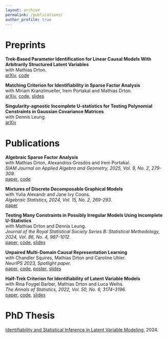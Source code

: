 ```yaml
---
layout: archive
permalink: /publications/
author_profile: true
---
```


<!-- {% if author.googlescholar %}
  You can also find my articles on <u><a href="{{author.googlescholar}}">my Google Scholar profile</a>.</u>
{% endif %}

{% include base_path %}

{% for post in site.publications reversed %}
  {% include archive-single.html %}
{% endfor %}
 -->

# Preprints

**Trek-Based Parameter Identification for Linear Causal Models With Arbitrarily Structured Latent Variables** \
with Mathias Drton. \
[arXiv](https://arxiv.org/abs/2507.18170), [code](https://github.com/NilsSturma/LSC)

**Matching Criterion for Identifiability in Sparse Factor Analysis** \
with Miriam Kranzlmueller, Irem Portakal and Mathias Drton. \
[arXiv](http://arxiv.org/abs/2502.02986), [code](https://github.com/MiriamKranzlmueller/id-factor-analysis), [slides](https://nilssturma.github.io/files/Dublin_Nils_Handout.pdf) 

**Singularity-agnostic Incomplete U-statistics for Testing Polynomial Constraints in Gaussian Covariance Matrices** \
with Dennis Leung. \
[arXiv](https://arxiv.org/abs/2401.02112) 


# Publications

**Algebraic Sparse Factor Analysis** \
with Mathias Drton, Alexandros Grosdos and Irem Portakal. \
*SIAM Journal on Applied Algebra and Geometry, 2025, Vol. 9, No. 2, 279-309.* \
[paper](https://doi.org/10.1137/23M1626517), [code](https://mathrepo.mis.mpg.de/sparse-factor-analysis) 

**Mixtures of Discrete Decomposable Graphical Models** \
with Yulia Alexandr and Jane Ivy Coons. \
*Algebraic Statistics, 2024, Vol. 15, No. 2, 269-293.* \
[paper](https://doi.org/10.2140/astat.2024.15.269) 

**Testing Many Constraints in Possibly Irregular Models Using Incomplete U-Statistics** \
with Mathias Drton and Dennis Leung. \
*Journal of the Royal Statistical Society Series B: Statistical Methodology,  2024, Vol. 86, No. 4, 987-1012.* \
[paper](https://doi.org/10.1093/jrsssb/qkae022), [code](https://github.com/NilsSturma/TestGGM), [slides](https://nilssturma.github.io/files/presentation_testing_U_stats.pdf)

**Unpaired Multi-Domain Causal Representation Learning** \
with Chandler Squires, Mathias Drton and Caroline Uhler. \
*NeurIPS 2023, Spotlight paper.* \
[paper](https://papers.nips.cc/paper_files/paper/2023/hash/6c8985579293e0209bdaa4f21bb1d237-Abstract-Conference.html), [code](https://github.com/NilsSturma/multi-domain-crl), [poster](https://nilssturma.github.io/files/multi_domain_crl.pdf), [slides](https://nilssturma.github.io/files/presentation_Tuebingen.pdf)

**Half-Trek Criterion for Identifiability of Latent Variable Models** \
with Rina Foygel Barber, Mathias Drton and Luca Weihs. \
*The Annals of Statistics, 2022, Vol. 50, No. 6, 3174–3196.* \
[paper](https://doi.org/10.1214/22-AOS2221), [code](https://github.com/Lucaweihs/SEMID), [slides](https://nilssturma.github.io/files/LF_HTC_presentation_IMS.pdf)


# PhD Thesis
[Identifiability and Statistical Inference in Latent Variable Modeling](https://mediatum.ub.tum.de/?id=1745362), 2024.